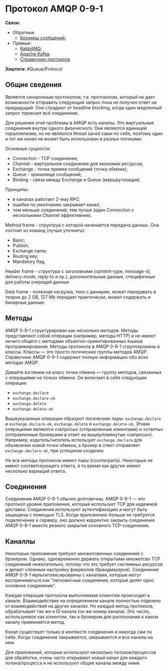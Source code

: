 
# Протокол AMQP 0-9-1

**Связи:**
- Обратные
	- [Брокеры сообщений](queue-broker);
- Прямые:
	- [RabbitMQ](rabbit-mq.md);
	- [Apache Kafka](apache-kafka.md);
	- [Справочник протокола](https://www.rabbitmq.com/amqp-0-9-1-reference)

**Хештеги:** #Queue/Protocol 

## Общие сведения

Является синхронным протоколом, т.е. протоколом, который не дает возможности отправить следующий запрос пока не получен ответ на предыдущий. Они страдают от headline blocking, когда один медленный запрос тормозит всё соединение.

Для решения этой проблемы в AMQP есть каналы. Это виртуальные соединения внутри одного физического. Они являются единицей параллелизма, но не являются thread saved сами по себе, поэтому один и тот же канал не может быть использован в разных потоками.

Основные сущности:
- Connection - TCP соединение;
- Channel - виртуальное соединение для экономии ресурсов;
- Exchange - точка приема сообщений (точка обмена);
- Queue - хранилище сообщений;
- Binding - связи между Exchange и Queue (маршрутизация).

Принципы:
- в каналах работает 2-way RPC;
- ошибка по умолчанию закрывает канал;
- чем меньше соединений, тем лучше (один Connection с несколькими Channel эффективнее).

Method frame - структруа с которой начинается передача данных. Она состоит из команд (лучше уточнить):
- Basic;
- Publish;
- Exchange name;
- Routing key;
- Mandatory flag.

Header frame - структура с заголовками (cpntent-type, message-id, delivery-mode, reply-to и пр.), дополнительные данные, специфичные для работы очередей данные

Data frame - полезная нагрузка, тело с данными, может передавать в теории до 2 GB, 127 Mb передает практически, может содержать и бинарные данные.

## Методы

AMQP 0-9-1 структурирован как несколько методов. Методы представляют собой операции (например, методы HTTP) и не имеют ничего общего с методами объектно-ориентированных языков программирования. Методы протокола в AMQP 0-9-1 сгруппированы в классы. Классы — это просто логические группы методов AMQP. Справочник AMQP 0-9-1 содержит полную информацию обо всех методах AMQP.

Давайте взглянем на класс точки обмена — группу методов, связанных с операциями на точках обмена. Он включает в себя следующие операции:

- `exchange.declare`
- `exchange.declare-ok`
- `exchange.delete`
- `exchange.delete-ok`

Вышеуказанные операции образуют логические пары: `exchange.declare` и `exchange.declare-ok`, `exchange.delete` и `exchange.delete-ok`. Этими операциями являются «запросы» (отправленные клиентами) и «ответы» (отправленные брокерами в ответ на вышеупомянутые «запросы»). Например, издатель/читатель использует `exchange.declare` для объявления новой точки обмена, а брокер в ответ отправляет `exchange.declare-ok`, при успешном создании.

Не все методы протокола имеют пары (counterparts). Некоторые не имеют соответсвующего ответа, в то время как другие имеют несколько вариаций ответа.

## Соединения

Соединения AMQP 0-9-1 обычно долговечны. AMQP 0-9-1 — это протокол уровня приложения, который использует TCP для надежной доставки. Соединения используют аутентификацию и могут быть защищены с помощью TLS. Когда приложению больше не требуется подключение к серверу, оно должно корректно закрыть соединение AMQP 0-9-1 вместо резкого закрытия основного TCP-соединения.

## Каналлы

Некоторые приложения требуют множетсвенных соединений с брокером. Однако, одновременно держать открытыми множетсво TCP соединений нежелательно, потому что это требует системных ресурсов и делает сложным настройку фаерволов (брандмауэров). Соединения AMQP 0-9-1 мультиплексированны с каналами, которые могут восприниматься как "легковесные соединения, которые делят одно основное соединение".

Каждая операция протокола выполняемая клиентом происходит в канале. Взаимодействие на определенном канале полностью отделено от взаимодействий на других каналах. Но каждый метод протокола, обрабатывает так же и ID канала (он же номер канала). Это число, используемое как клиентом, так и брокером для распознания к каком каналу применяется метод.

Канал существует только в контексте соединения и никогда сам по себе. Когда соединение закрывается, закрываются и все каналы на нем.

Для приложений, которые используют несколько потоков/процессов для обработки, очень часто открывают новый канал для каждого потока/процесса и не используют общие каналы между ними.




